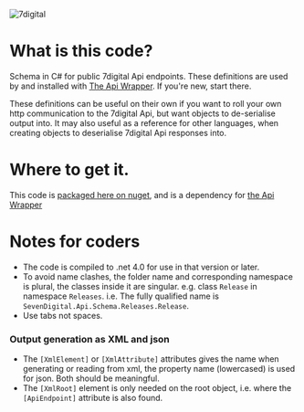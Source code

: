 ![7digital](http://i.imgur.com/StUnvCy.png?1)

What is this code?
========
Schema in C# for public 7digital Api endpoints. These definitions are used by and installed with [The Api Wrapper](https://github.com/7digital/SevenDigital.Api.Wrapper). If you're new, start there.

These definitions can be useful on their own if you want to roll your own http communication to the 7digital Api, but want objects to de-serialise output into. It may also useful as a reference for other languages, when creating objects to deserialise 7digital Api responses into.

Where to get it.
====
This code is [packaged here on nuget](https://www.nuget.org/packages/SevenDigital.Api.Schema/), and is a dependency for [the Api Wrapper](https://www.nuget.org/packages/SevenDigital.Api.Wrapper/)

Notes for coders
=====

* The code is compiled to .net 4.0 for use in that version or later.
* To avoid name clashes, the folder name and corresponding namespace is plural, the classes inside it are singular. e.g. class `Release` in namespace  `Releases`. i.e. The fully qualified name is `SevenDigital.Api.Schema.Releases.Release`.
* Use tabs not spaces.

### Output generation as XML and json ###

* The `[XmlElement]` or `[XmlAttribute]` attributes gives the name when generating or reading from xml, the property name (lowercased) is used for json. Both should be meaningful.
* The `[XmlRoot]` element is only needed on the root object, i.e. where the `[ApiEndpoint]` attribute is also found.


